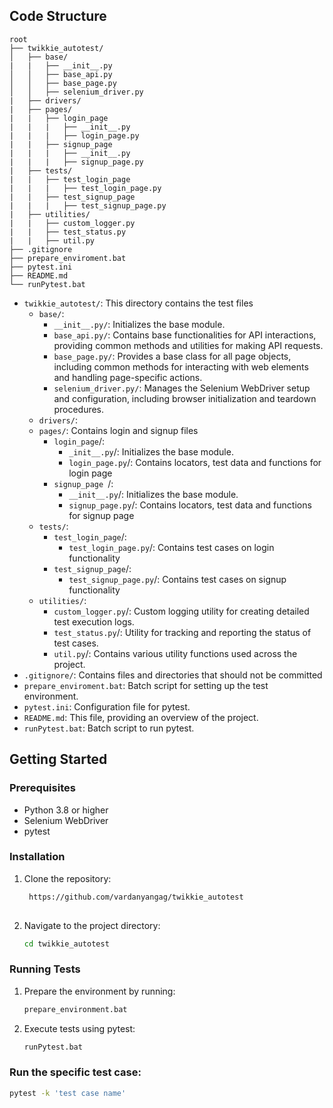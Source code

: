 ## Code Structure

```
root
├── twikkie_autotest/
│   ├── base/
|   |   ├── __init__.py
│   │   ├── base_api.py
│   │   ├── base_page.py
│   │   ├── selenium_driver.py
|   ├── drivers/
|   ├── pages/
|   |   ├── login_page
|   |   |   ├── __init__.py
|   |   |   ├── login_page.py
|   |   ├── signup_page 
|   |   |   ├── __init__.py
|   |   |   ├── signup_page.py
|   ├── tests/
|   |   ├── test_login_page
|   |   |   ├── test_login_page.py
|   |   ├── test_signup_page
|   |   |   ├── test_signup_page.py
|   ├── utilities/
|   |   ├── custom_logger.py
|   |   ├── test_status.py
|   |   ├── util.py
├── .gitignore
├── prepare_enviroment.bat
├── pytest.ini
├── README.md
└── runPytest.bat
```

- `twikkie_autotest/`: This directory contains the  test files
    - `base/`:
        - `__init__.py/`:  Initializes the base module.
        - `base_api.py/`:   Contains base functionalities for API interactions, providing common methods and utilities for making API requests.
        - `base_page.py/`:  Provides a base class for all page objects, including common methods for interacting with web elements and handling page-specific actions.
        - `selenium_driver.py/`: Manages the Selenium WebDriver setup and configuration, including browser initialization and teardown procedures.
    - `drivers/`:
    - `pages/`: Contains login and signup files
        - `login_page`/:
            - `_init__.py`/: Initializes the base module.
            - `login_page.py`/: Contains locators, test data and functions for login page
        - `signup_page `/: 
            - `__init__.py`/: Initializes the base module.
            - `signup_page.py`/: Contains locators, test data and functions for signup page
    - `tests/`:
        - `test_login_page`/:
            - `test_login_page.py`/: Contains test cases on login functionality
        - `test_signup_page`/: 
            - `test_signup_page.py`/: Contains test cases on signup functionality
    - `utilities/`:
        - `custom_logger.py`/: Custom logging utility for creating detailed test execution logs.
        - `test_status.py`/: Utility for tracking and reporting the status of test cases.
        - `util.py`/: Contains various utility functions used across the project.
- `.gitignore/`: Contains files and directories that should not be committed 
- `prepare_enviroment.bat`: Batch script for setting up the test environment.
- `pytest.ini`: Configuration file for pytest.
- `README.md`: This file, providing an overview of the project.
- `runPytest.bat`: Batch script to run pytest.


## Getting Started

### Prerequisites

- Python 3.8 or higher
- Selenium WebDriver
- pytest

### Installation

1. Clone the repository:
   ```sh
    https://github.com/vardanyangag/twikkie_autotest
  
2. Navigate to the project directory:
   ```sh
   cd twikkie_autotest


### Running Tests

1. Prepare the environment by running:
   ```sh
   prepare_environment.bat
2. Execute tests using pytest:
   ```sh
   runPytest.bat

### Run the specific test case:
 ```sh
pytest -k 'test case name'
